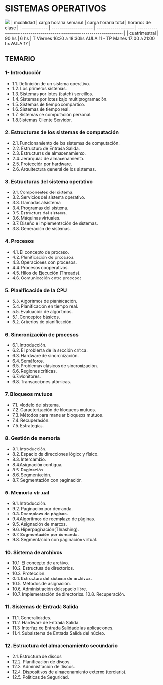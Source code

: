 # SISTEMAS OPERATIVOS

![](https://blog.desdelinux.net/wp-content/uploads/2019/11/sistemas-operativos-usuarios-imagen-destacada-blog-desdelinux.png)
| modalidad | carga horaria semanal | carga horaria total | horarios de clase |
| ------------- | --------------------- | ------------------- | ---------------------------------------------------------------------- |
| cuatrimestral | 90 hs | 6 hs | T Viernes 16:30 a 18:30hs AULA 11 - TP Martes 17:00 a 21:00 hs AULA 17 |

## TEMARIO

### 1- Introducción

- 1.1. Definición de un sistema operativo.
- 1.2. Los primeros sistemas.
- 1.3. Sistemas por lotes
  (batch) sencillos.
- 1.4. Sistemas por lotes bajo multiprogramación.
- 1.5. Sistemas de tiempo
  compartido.
- 1.6. Sistemas de tiempo real.
- 1.7. Sistemas de computación personal.
- 1.8.Sistemas Cliente Servidor.

### 2. Estructuras de los sistemas de computación

- 2.1. Funcionamiento de los sistemas de computación.
- 2.2. Estructura de Entrada Salida.
- 2.3. Estructuras de almacenamiento.
- 2.4. Jerarquías de almacenamiento.
- 2.5. Protección por hardware.
- 2.6. Arquitectura general de los sistemas.

### 3. Estructuras del sistema operativo

- 3.1. Componentes del sistema.
- 3.2. Servicios del sistema operativo.
- 3.3. Llamadas alsistema.
- 3.4. Programas del sistema.
- 3.5. Estructura del sistema.
- 3.6. Máquinas virtuales.
- 3.7. Diseño e implementación de sistemas.
- 3.8. Generación de sistemas.

### 4. Procesos

- 4.1. El concepto de proceso.
- 4.2. Planificación de procesos.
- 4.3. Operaciones con
  procesos.
- 4.4. Procesos cooperativos.
- 4.5. Hilos de Ejecución (Threads).
- 4.6. Comunicación entre procesos

### 5. Planificación de la CPU

- 5.3. Algoritmos de planificación.
- 5.4. Planificación en tiempo real.
- 5.5. Evaluación de algoritmos.
- 5.1. Conceptos básicos.
- 5.2. Criterios de planificación.

### 6. Sincronización de procesos

- 6.1. Introducción.
- 6.2. El problema de la sección crítica.
- 6.3. Hardware de sincronización.
- 6.4. Semáforos.
- 6.5. Problemas clásicos de sincronización.
- 6.6. Regiones críticas.
- 6.7.Monitores.
- 6.8. Transacciones atómicas.

### 7. Bloqueos mutuos

- 7.1. Modelo del sistema.
- 7.2. Caracterización de bloqueos mutuos.
- 7.3. Métodos para manejar bloqueos mutuos.
- 7.4. Recuperación.
- 7.5. Estrategias.

### 8. Gestión de memoria

- 8.1. Introducción.
- 8.2. Espacio de direcciones lógico y físico.
- 8.3. Intercambio.
- 8.4.Asignación contigua.
- 8.5. Paginación.
- 8.6. Segmentación.
- 8.7. Segmentación con paginación.

### 9. Memoria virtual

- 9.1. Introducción.
- 9.2. Paginación por demanda.
- 9.3. Reemplazo de páginas.
- 9.4.Algoritmos de reemplazo de páginas.
- 9.5. Asignación de marcos.
- 9.6. Hiperpaginación(Thrashing).
- 9.7. Segmentación por demanda.
- 9.8. Segmentación con paginación virtual.

### 10. Sistema de archivos

- 10.1. El concepto de archivo.
- 10.2. Estructura de directorios.
- 10.3. Protección.
- 0.4. Estructura del sistema de archivos.
- 10.5. Métodos de asignación.
- 10.6. Administración delespacio libre.
- 10.7. Implementación de directorios.
  10.8. Recuperación.

### 11. Sistemas de Entrada Salida

- 11.1. Generalidades.
- 11.2. Hardware de Entrada Salida.
- 11.3. Interfaz de Entrada Salidade las aplicaciones.
- 11.4. Subsistema de Entrada Salida del núcleo.

### 12. Estructura del almacenamiento secundario

- 2.1. Estructura de discos.
- 12.2. Planificación de discos.
- 12.3. Administración de discos.
- 12.4. Dispositivos de almacenamiento externo (terciario).
- 12.5. Políticas de Seguridad.
